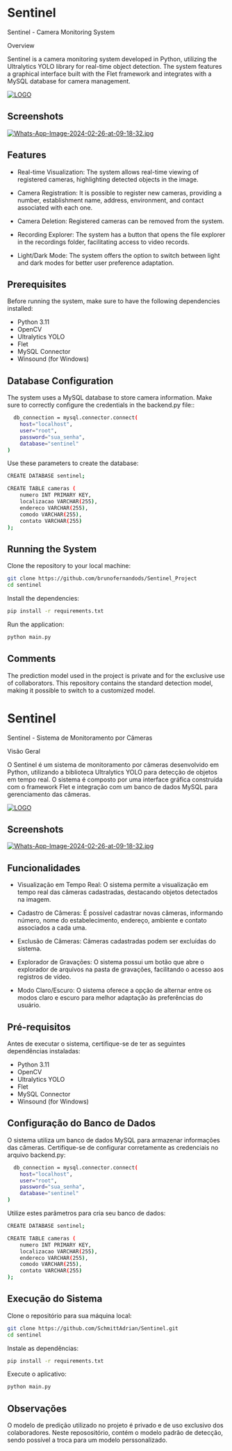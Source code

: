 # Sentinel
Sentinel - Camera Monitoring System

Overview

Sentinel is a camera monitoring system developed in Python, utilizing the Ultralytics YOLO library for real-time object detection. The system features a graphical interface built with the Flet framework and integrates with a MySQL database for camera management.

[![LOGO](https://i.postimg.cc/13q3Ph9P/LOGO-OFICIAL-TRANSPARENTE.png)](https://postimg.cc/RWvBQY6b)

## Screenshots

[![Whats-App-Image-2024-02-26-at-09-18-32.jpg](https://i.postimg.cc/NMSQZpWL/Whats-App-Image-2024-02-26-at-09-18-32.jpg)](https://postimg.cc/yghqZX6z)

## Features

- Real-time Visualization: The system allows real-time viewing of registered cameras, highlighting detected objects in the image.

- Camera Registration: It is possible to register new cameras, providing a number, establishment name, address, environment, and contact associated with each one.

- Camera Deletion: Registered cameras can be removed from the system.

- Recording Explorer: The system has a button that opens the file explorer in the recordings folder, facilitating access to video records.

- Light/Dark Mode: The system offers the option to switch between light and dark modes for better user preference adaptation.

## Prerequisites

Before running the system, make sure to have the following dependencies installed:

- Python 3.11
- OpenCV
- Ultralytics YOLO
- Flet
- MySQL Connector
- Winsound (for Windows)

## Database Configuration

The system uses a MySQL database to store camera information. Make sure to correctly configure the credentials in the backend.py file::

```bash
  db_connection = mysql.connector.connect(
    host="localhost",
    user="root",
    password="sua_senha",
    database="sentinel"
)
```
Use these parameters to create the database:
```bash
CREATE DATABASE sentinel;

CREATE TABLE cameras (
    numero INT PRIMARY KEY,
    localizacao VARCHAR(255),
    endereco VARCHAR(255),
    comodo VARCHAR(255),
    contato VARCHAR(255)
);
```
## Running the System
Clone the repository to your local machine:

```bash
git clone https://github.com/brunofernandods/Sentinel_Project
cd sentinel
```
Install the dependencies:
```bash
pip install -r requirements.txt
```

Run the application:
```bash
python main.py
```

## Comments

The prediction model used in the project is private and for the exclusive use of collaborators. This repository contains the standard detection model, making it possible to switch to a customized model.

# Sentinel
Sentinel - Sistema de Monitoramento por Câmeras

Visão Geral

O Sentinel é um sistema de monitoramento por câmeras desenvolvido em Python, utilizando a biblioteca Ultralytics YOLO para detecção de objetos em tempo real. O sistema é composto por uma interface gráfica construída com o framework Flet e integração com um banco de dados MySQL para gerenciamento das câmeras.

[![LOGO](https://i.postimg.cc/13q3Ph9P/LOGO-OFICIAL-TRANSPARENTE.png)](https://postimg.cc/RWvBQY6b)

## Screenshots

[![Whats-App-Image-2024-02-26-at-09-18-32.jpg](https://i.postimg.cc/NMSQZpWL/Whats-App-Image-2024-02-26-at-09-18-32.jpg)](https://postimg.cc/yghqZX6z)

## Funcionalidades

- Visualização em Tempo Real: O sistema permite a visualização em tempo real das câmeras cadastradas, destacando objetos detectados na imagem.

- Cadastro de Câmeras: É possível cadastrar novas câmeras, informando número, nome do estabelecimento, endereço, ambiente e contato associados a cada uma.

- Exclusão de Câmeras: Câmeras cadastradas podem ser excluídas do sistema.

- Explorador de Gravações: O sistema possui um botão que abre o explorador de arquivos na pasta de gravações, facilitando o acesso aos registros de vídeo.

- Modo Claro/Escuro: O sistema oferece a opção de alternar entre os modos claro e escuro para melhor adaptação às preferências do usuário.

## Pré-requisitos

Antes de executar o sistema, certifique-se de ter as seguintes dependências instaladas:

- Python 3.11
- OpenCV
- Ultralytics YOLO
- Flet
- MySQL Connector
- Winsound (for Windows)

## Configuração do Banco de Dados

O sistema utiliza um banco de dados MySQL para armazenar informações das câmeras. Certifique-se de configurar corretamente as credenciais no arquivo backend.py:

```bash
  db_connection = mysql.connector.connect(
    host="localhost",
    user="root",
    password="sua_senha",
    database="sentinel"
)
```
Utilize estes parâmetros para cria seu banco de dados:
```bash
CREATE DATABASE sentinel;

CREATE TABLE cameras (
    numero INT PRIMARY KEY,
    localizacao VARCHAR(255),
    endereco VARCHAR(255),
    comodo VARCHAR(255),
    contato VARCHAR(255)
);
```
## Execução do Sistema
Clone o repositório para sua máquina local:

```bash
git clone https://github.com/SchmittAdrian/Sentinel.git
cd sentinel
```
Instale as dependências:
```bash
pip install -r requirements.txt
```

Execute o aplicativo:
```bash
python main.py
```

## Observações

O modelo de predição utilizado no projeto é privado e de uso exclusivo dos colaboradores. Neste reposositório, contém o modelo padrão de detecção, sendo possível a troca para um modelo perssonalizado. 
